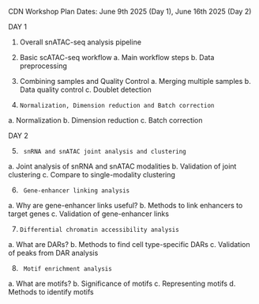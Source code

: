 CDN Workshop Plan
Dates: June 9th 2025 (Day 1), June 16th 2025 (Day 2)


DAY 1

1.    Overall snATAC-seq analysis pipeline

2.    Basic scATAC-seq workflow
a.    Main workflow steps
b.    Data preprocessing

3.  Combining samples and Quality Control
a.      Merging multiple samples
b.      Data quality control
c.      Doublet detection

4.     Normalization, Dimension reduction and Batch correction
a.      Normalization
b.      Dimension reduction
c.      Batch correction



DAY 2

5.      snRNA and snATAC joint analysis and clustering
a.      Joint analysis of snRNA and snATAC modalities
b.      Validation of joint clustering
c.      Compare to single-modality clustering

6.      Gene-enhancer linking analysis
a.      Why are gene-enhancer links useful?
b.      Methods to link enhancers to target genes
c.      Validation of gene-enhancer links

7.     Differential chromatin accessibility analysis
a.      What are DARs?
b.      Methods to find cell type-specific DARs
c.      Validation of peaks from DAR analysis

8.      Motif enrichment analysis
a.     What are motifs?
b.     Significance of motifs
c.     Representing motifs
d.     Methods to identify motifs
